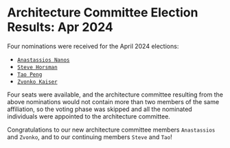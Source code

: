 # Architecture Committee Election Results: Apr 2024

Four nominations were received for the April 2024 elections:

- [`Anastassios Nanos`](https://github.com/ananos)
- [`Steve Horsman`](https://github.com/stevenhorsman)
- [`Tao Peng`](https://github.com/bergwolf)
- [`Zvonko Kaiser`](https://github.com/zvonkok)

Four seats were available, and the architecture committee resulting from
the above nominations would not contain more than two members of the
same affiliation, so the voting phase was skipped and all the nominated
individuals were appointed to the architecture committee.

Congratulations to our new architecture committee members `Anastassios`
and `Zvonko`, and to our continuing members `Steve` and `Tao`!
